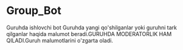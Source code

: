 # Group_Bot
Guruhda ishlovchi bot Guruhda yangi qo'shilganlar yoki guruhni tark qilganlar haqida malumot beradi.GURUHDA MODERATORLIK HAM QILADI.Guruh malumotlarini o'zgarta oladi.
